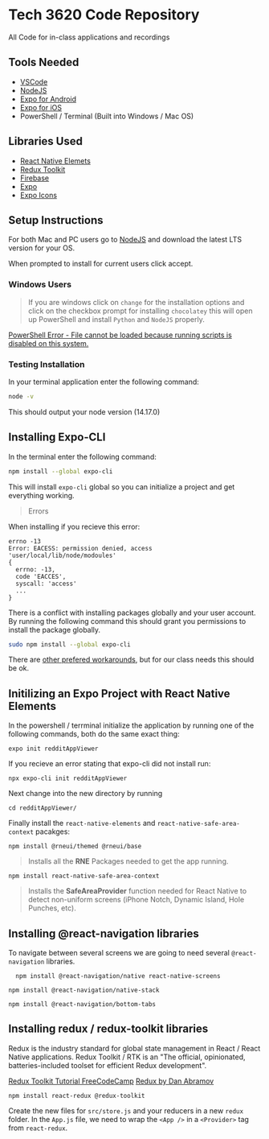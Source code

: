 # Tech 3620 Code Repository

All Code for in-class applications and recordings

## Tools Needed

- [VSCode](https://code.visualstudio.com/)
- [NodeJS](https://nodejs.org/en/)
- [Expo for Android](https://play.google.com/store/apps/details?id=host.exp.exponent&hl=en_US&gl=US)
- [Expo for iOS](https://apps.apple.com/us/app/expo-go/id982107779)
- PowerShell / Terminal (Built into Windows / Mac OS)

## Libraries Used

- [React Native Elemets](https://reactnativeelements.com/)
- [Redux Toolkit](https://redux-toolkit.js.org/
)
- [Firebase](https://firebase.google.com/)
- [Expo](https://expo.dev/)
- [Expo Icons](https://icons.expo.fyi/)

## Setup Instructions

For both Mac and PC users go to [NodeJS](https://nodejs.org/en/) and download the latest LTS version for your OS.

When prompted to install for current users click accept.

### Windows Users

> If you are windows click on `change` for the installation options and click on the checkbox prompt for installing `chocolatey` this will open up PowerShell and install `Python` and `NodeJS` properly.

[PowerShell Error - File cannot be loaded because running scripts is disabled on this system.](https://www.thewindowsclub.com/powershell-file-cannot-be-loaded-because-running-scripts-is-disabled-on-this-system)

### Testing Installation

In your terminal application enter the following command:

```bash
node -v
```

This should output your node version (14.17.0)

## Installing Expo-CLI

In the terminal enter the following command:

```bash
npm install --global expo-cli
```

This will install `expo-cli` global so you can initialize a project and get everything working.

> Errors

When installing if you recieve this error:

```
errno -13
Error: EACESS: permission denied, access 'user/local/lib/node/modoules'
{
  errno: -13,
  code 'EACCES',
  syscall: 'access'
  ...
}
```

There is a conflict with installing packages globally and your user account. By running the following command this should grant you permissions to install the package globally. 

```bash
sudo npm install --global expo-cli
```

There are [other prefered workarounds](https://stackoverflow.com/questions/48910876/error-eacces-permission-denied-access-usr-local-lib-node-modules), but for our class needs this should be ok.


## Initilizing an Expo Project with React Native Elements

In the powershell / terrminal initialize the application by running one of the following commands, both do the same exact thing:

```
expo init redditAppViewer
```

If you recieve an error stating that expo-cli did not install run:

```
npx expo-cli init redditAppViewer
```

Next change into the new directory by running

```
cd redditAppViewer/
```

Finally install the `react-native-elements` and `react-native-safe-area-context` pacakges:

```
npm install @rneui/themed @rneui/base
```
> Installs all the **RNE** Packages needed to get the app running.


```
npm install react-native-safe-area-context
```

> Installs the **SafeAreaProvider** function needed for React Native to detect non-uniform screens (iPhone Notch, Dynamic Island, Hole Punches, etc).

## Installing @react-navigation libraries

To navigate between several screens we are going to need several `@react-navigation` libraries.

```
  npm install @react-navigation/native react-native-screens
```

```
npm install @react-navigation/native-stack
```

```
npm install @react-navigation/bottom-tabs
```

## Installing redux / redux-toolkit libraries

Redux is the industry standard for global state management in React / React Native applications. Redux Toolkit / RTK is an "The official, opinionated, batteries-included toolset for efficient Redux development".

[Redux Toolkit Tutorial FreeCodeCamp](https://www.youtube.com/watch?v=bbkBuqC1rU4)
[Redux by Dan Abramov](https://egghead.io/courses/fundamentals-of-redux-course-from-dan-abramov-bd5cc867)

```
npm install react-redux @redux-toolkit
```

Create the new files for `src/store.js` and your reducers in a new `redux` folder. In the `App.js` file, we need to wrap the `<App />` in a `<Provider>` tag from `react-redux`.


